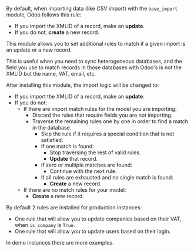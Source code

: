 By default, when importing data (like CSV import) with the `base_import`
module, Odoo follows this rule:

- If you import the XMLID of a record, make an **update**.
- If you do not, **create** a new record.

This module allows you to set additional rules to match if a given
import is an update or a new record.

This is useful when you need to sync heterogeneous databases, and the
field you use to match records in those databases with Odoo's is not the
XMLID but the name, VAT, email, etc.

After installing this module, the import logic will be changed to:

- If you import the XMLID of a record, make an **update**.
- If you do not:
  - If there are import match rules for the model you are importing:
    - Discard the rules that require fields you are not importing.
    - Traverse the remaining rules one by one in order to find a match
      in the database.
      - Skip the rule if it requires a special condition that is not
        satisfied.
      - If one match is found:
        - Stop traversing the rest of valid rules.
        - **Update** that record.
      - If zero or multiple matches are found:
        - Continue with the next rule.
      - If all rules are exhausted and no single match is found:
        - **Create** a new record.
  - If there are no match rules for your model:
    - **Create** a new record.

By default 2 rules are installed for production instances:

- One rule that will allow you to update companies based on their VAT,
  when `is_company` is `True`.
- One rule that will allow you to update users based on their login.

In demo instances there are more examples.
